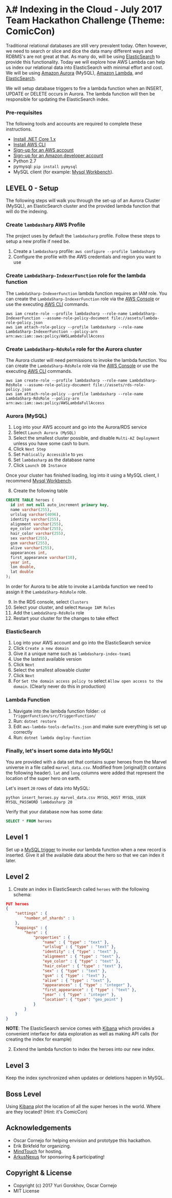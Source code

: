 # λ# Indexing in the Cloud - July 2017 Team Hackathon Challenge (Theme: ComicCon)
Traditional relational databases are still very prevalent today. Often however, we need to search or slice and dice the data many different ways and RDBMS's are not great at that. As many do, will be using [ElasticSearch](https://aws.amazon.com/elasticsearch-service/) to provide this functionality. Today we will explore how AWS Lambda can help us index our relational data into ElasticSearch with minimal effort and cost. We will be using [Amazon Aurora](https://aws.amazon.com/rds/aurora/) (MySQL), [Amazon Lambda](https://aws.amazon.com/lambda/), and [ElasticSearch](https://aws.amazon.com/elasticsearch-service/). 

We will setup database triggers to fire a lambda function when an INSERT, UPDATE or DELETE occurs in Aurora. The lambda function will then be responsible for updating the ElasticSearch index.

### Pre-requisites
The following tools and accounts are required to complete these instructions.

* [Install .NET Core 1.x](https://www.microsoft.com/net/core)
* [Install AWS CLI](https://aws.amazon.com/cli/)
* [Sign-up for an AWS account](https://aws.amazon.com/)
* [Sign-up for an Amazon developer account](https://developer.amazon.com/)
* Python 2.7
* pymysql: `pip install pymysql`
* MySQL client (for example: [Mysql Workbench](https://www.mysql.com/products/workbench/)).

## LEVEL 0 - Setup
The following steps will walk you through the set-up of an Aurora Cluster (MySQL), an ElasticSearch cluster and the provided lambda function that will do the indexing.

### Create `lambdasharp` AWS Profile
The project uses by default the `lambdasharp` profile. Follow these steps to setup a new profile if need be.

1. Create a `lambdasharp` profile: `aws configure --profile lambdasharp`
2. Configure the profile with the AWS credentials and region you want to use

### Create `LambdaSharp-IndexerFunction` role for the lambda function
The `LambdaSharp-IndexerFunction` lambda function requires an IAM role. You can create the `LambdaSharp-IndexerFunction` role via the [AWS Console](https://console.aws.amazon.com/iam/home) or use the executing [AWS CLI](https://aws.amazon.com/cli/) commands.
```shell
aws iam create-role --profile lambdasharp --role-name LambdaSharp-IndexerFunction --assume-role-policy-document file://assets/lambda-role-policy.json
aws iam attach-role-policy --profile lambdasharp --role-name LambdaSharp-IndexerFunction --policy-arn arn:aws:iam::aws:policy/AWSLambdaFullAccess
```

### Create `LambdaSharp-RdsRole` role for the Aurora cluster
The Aurora cluster will need permissions to invoke the lambda function. You can create the `LambdaSharp-RdsRole` role via the [AWS Console](https://console.aws.amazon.com/iam/home) or use the executing [AWS CLI](https://aws.amazon.com/cli/) commands.
```shell
aws iam create-role --profile lambdasharp --role-name LambdaSharp-RdsRole --assume-role-policy-document file://assets/rds-role-policy.json
aws iam attach-role-policy --profile lambdasharp --role-name LambdaSharp-RdsRole --policy-arn arn:aws:iam::aws:policy/AWSLambdaFullAccess
```

### Aurora (MySQL)

1. Log into your AWS account and go into the Aurora/RDS service
2. Select `Launch Aurora (MySQL)`
3. Select the smallest cluster possible, and disable `Multi-AZ Deployment` unless you have some cash to burn.
4. Click `Next Step`
5. Set `Publically Accessible` to `yes`
6. Set `lambdasharp` as the database name
7. Click `Launch DB Instance`

Once your cluster has finished loading, log into it using a MySQL client, I recommend [Mysql Workbench](https://www.mysql.com/products/workbench/).

8. Create the following table
```sql
CREATE TABLE heroes (
  id int not null auto_increment primary key,
  name varchar(255),
  urlslug varchar(4096),
  identity varchar(255),
  alignment varchar(255),
  eye_color varchar(255),
  hair_color varchar(255),
  sex varchar(255),
  gsm varchar(255),
  alive varchar(255),
  appearances int,
  first_appearance varchar(10),
  year int,
  lon double,
  lat double
);

```

In order for Aurora to be able to invoke a Lambda function we need to assign it the `LambdaSharp-RdsRole` role.

9. In the RDS console, select `Clusters`
10. Select your cluster, and select `Manage IAM Roles`
11. Add the `LambdaSharp-RdsRole` role
12. Restart your cluster for the changes to take effect

### ElasticSearch

1. Log into your AWS account and go into the ElasticSearch service
2. Click `Create a new domain`
3. Give it a unique name such as `lambdasharp-index-team1`
4. Use the lastest available version
5. Click `Next`
6. Select the smallest allowable cluster
7. Click `Next`
8. For `Set the domain access policy to` select `Allow open access to the domain`. (Clearly never do this in production)

### Lambda Function

1. Navigate into the lambda function folder: `cd TriggerFunction/src/TriggerFunction/`
2. Run: `dotnet restore`
3. Edit `aws-lambda-tools-defaults.json` and make sure everything is set up correctly
4. Run: `dotnet lambda deploy-function`

### Finally, let's insert some data into MySQL!

You are provided with a data set that contains super heroes from the Marvel universe in a file called `marvel_data.csv`. Modified from [original](It contains the following header). `lat` and `long` columns were added that represent the location of the super hero on earth.

Let's insert `20` rows of data into MySQL:
```shell
python insert_heroes.py marvel_data.csv MYSQL_HOST MYSQL_USER MYSQL_PASSWORD lambdasharp 20 
```

Verify that your database now has some data:
```sql
SELECT * FROM heroes
```

## Level 1
Set up a [MySQL trigger](http://docs.aws.amazon.com/AmazonRDS/latest/UserGuide/Aurora.Lambda.html) to invoke our lambda function when a new record is inserted. Give it all the available data about the hero so that we can index it later.

## Level 2
1. Create an index in ElasticSearch called `heroes` with the following schema:
```json
PUT heroes
{
    "settings" : {
        "number_of_shards" : 1
    },
    "mappings" : {
        "hero" : {
            "properties" : {
                "name" : { "type" : "text" },
                "urlslug" : { "type" : "text" },
                "identity" : { "type" : "text" },
                "alignment" : { "type" : "text" },
                "eye_color" : { "type" : "text" },
                "hair_color" : { "type" : "text" },
                "sex" : { "type" : "text" },
                "gsm" : { "type" : "text" },
                "alive" : { "type" : "text" },
                "appearances" : { "type" : "integer" },
                "first_appearance" : { "type" : "text" },
                "year" : { "type" : "integer" },
                "location": { "type": "geo_point" }
            }
        }
    }
}

```
**NOTE**: The ElasticSearch service comes with [Kibana](https://www.elastic.co/products/kibana) which provides a convenient interface for data exploration as well as making API calls (for creating the index for example)

2. Extend the lambda function to index the heroes into our new index.

## Level 3
Keep the index synchronized when updates or deletions happen in MySQL.

## Boss Level
Using [Kibana](https://www.elastic.co/products/kibana) plot the location of all the super heroes in the world. Where are they located? (Hint: it's ComicCon)

## Acknowledgements
* Oscar Cornejo for helping envision and prototype this hackathon.
* Erik Birkfeld for organizing.
* [MindTouch](https://mindtouch.com/) for hosting.
* [ArkusNexus](http://arkusnexus.com/) for sponsoring & participating!

## Copyright & License
* Copyright (c) 2017 Yuri Gorokhov, Oscar Cornejo
* MIT License
